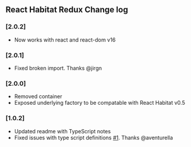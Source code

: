 ## React Habitat Redux Change log

### [2.0.2]

- Now works with react and react-dom v16

### [2.0.1]

- Fixed broken import. Thanks @jirgn

### [2.0.0]

- Removed container
- Exposed underlying factory to be compatable with React Habitat v0.5

### [1.0.2]

- Updated readme with TypeScript notes
- Fixed issues with type script definitions [#1](https://github.com/DeloitteDigitalAPAC/react-habitat-redux/issues/1). Thanks @aventurella
